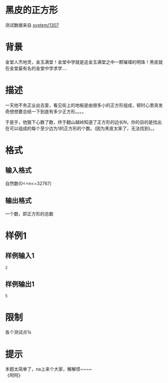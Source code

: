 
# 黑皮的正方形

> 
测试数据来自 [system/1307](https://vijos.org/p/1307)


# 背景

金堂人杰地灵，金玉满堂！金堂中学就是这金玉满堂之中一颗璀璨的明珠！黑皮就在金堂最有名的金堂中学求学....

# 描述

一天他不务正业出去耍，看见街上的地板是由很多小的正方形组成，顿时心里突发奇想想要总结一下到底有多少正方形。。。。

于是乎，他狠下心数了数，终于翻山越岭知道了正方形的边长N，你的目的是找出在可以组成的每个至少边为1的正方形的个数。(因为黑皮太笨了，无法找到)。。

# 格式

## 输入格式

自然数(0&lt;=n&lt;=32767)

## 输出格式

一个数，即正方形的总数

# 样例1

## 样例输入1

```
2

```

## 样例输出1

```
5

```

# 限制

各个测试点1s

# 提示

本题太简单了，na上来个大家，解解烦~~~~<br/>
《呵呵》
